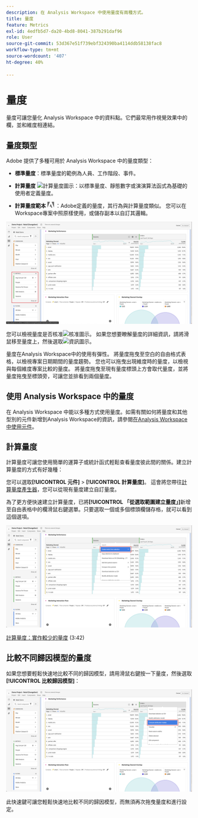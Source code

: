 ```yaml
---
description: 在 Analysis Workspace 中使用量度有兩種方式。
title: 量度
feature: Metrics
exl-id: 4edfb5d7-da20-4bd8-8041-387b291daf96
role: User
source-git-commit: 53d367e51f739ebf324390ba4114ddb58138fac8
workflow-type: tm+mt
source-wordcount: '407'
ht-degree: 40%

---
```


# 量度

量度可讓您量化 Analysis Workspace 中的資料點。它們最常用作視覺效果中的欄，並和維度相連結。

## 量度類型

Adobe 提供了多種可用於 Analysis Workspace 中的量度類型：

* **標準量度**：標準量度的範例為人員、工作階段、事件。

* **計算量度** ![計算量度圖示](https://spectrum.adobe.com/static/icons/workflow_18/Smock_Calculator_18_N.svg)：以標準量度、靜態數字或演演算法函式為基礎的使用者定義量度。

* **計算量度範本**  <img src="./assets/adobe-logo.svg" width="18"> ：Adobe定義的量度，其行為與計算量度類似。 您可以在Workspace專案中照原樣使用，或儲存副本以自訂其邏輯。


![Workspace面板在左窗格中反白標示量度。](assets/cja-metrics.png)

您可以檢視量度是否核准![核准圖示](https://spectrum.adobe.com/static/icons/ui_18/CheckmarkSize100.svg)。 如果您想要瞭解量度的詳細資訊，請將滑鼠移至量度上，然後選取![資訊圖示](https://spectrum.adobe.com/static/icons/workflow_18/Smock_InfoOutline_18_N.svg)。


量度在Analysis Workspace中的使用有彈性。 將量度拖曳至空白的自由格式表格，以檢視專案日期期間的量度趨勢。 您也可以拖曳出現維度時的量度，以檢視與每個維度專案比較的量度。 將量度拖曳至現有量度標頭上方會取代量度，並將量度拖曳至標頭旁，可讓您並排看到兩個量度。

## 使用 Analysis Workspace 中的量度

在 Analysis Workspace 中能以多種方式使用量度。如需有關如何將量度和其他型別的元件新增到Analysis Workspace的資訊，請參閱[在Analysis Workspace中使用元件](/help/components/use-components-in-workspace.md)。

## 計算量度

計算量度可讓您使用簡單的運算子或統計函式輕鬆查看量度彼此間的關係。建立計算量度的方式有好幾種：

您可以選取&#x200B;**[!UICONTROL 元件]** > **[!UICONTROL 計算量度]**。 這會將您帶往[計算量度產生器](/help/components/calc-metrics/calc-metr-overview.md)，您可以從現有量度建立自訂量度。

為了更方便快速建立計算量度，已將&#x200B;**[!UICONTROL 「從選取範圍建立量度」]**&#x200B;新增至自由表格中的欄滑鼠右鍵選單。只要選取一個或多個標頭欄儲存格，就可以看到這個選項。

![Workspace面板反白顯示「從選取專案建立」](assets/create-metric-from-selection.png)

[計算量度：實作較少的量度](https://experienceleague.adobe.com/docs/analytics-learn/tutorials/components/calculated-metrics/calculated-metrics-implementationless-metrics.html?lang=zh-Hant) (3:42)

## 比較不同歸因模型的量度

如果您想要輕鬆快速地比較不同的歸因模型，請用滑鼠右鍵按一下量度，然後選取&#x200B;**[!UICONTROL 比較歸因模型]**：

![Workspace面板醒目提示比較歸因模型](assets/compare-attribution.png)

此快速鍵可讓您輕鬆快速地比較不同的歸因模型，而無須再次拖曳量度和進行設定。
